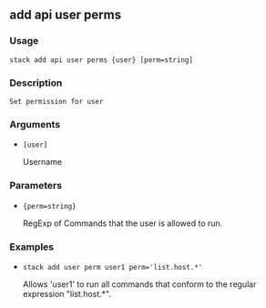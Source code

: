 ## add api user perms

### Usage

`stack add api user perms {user} [perm=string]`

### Description


	Set permission for user
	

### Arguments

* `[user]`

   Username


### Parameters
* `{perm=string}`

   RegExp of Commands that the user is allowed to run.

### Examples

* `stack add user perm user1 perm='list.host.*'`

   Allows 'user1' to run all commands that conform to the
	regular expression "list.host.*".



